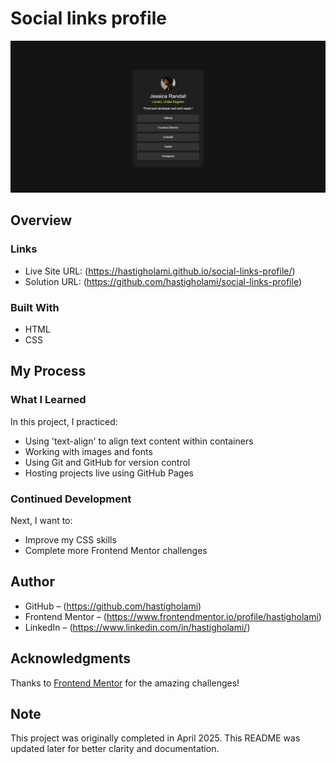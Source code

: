 # Social links profile

![Screenshot](./pre.jpg)

## Overview

### Links

- Live Site URL: (https://hastigholami.github.io/social-links-profile/)
- Solution URL: (https://github.com/hastigholami/social-links-profile)

### Built With

- HTML
- CSS 

## My Process

### What I Learned

In this project, I practiced:
- Using 'text-align' to align text content within containers
- Working with images and fonts
- Using Git and GitHub for version control
- Hosting projects live using GitHub Pages

### Continued Development

Next, I want to:
- Improve my CSS skills
- Complete more Frontend Mentor challenges

## Author

- GitHub – (https://github.com/hastigholami)
- Frontend Mentor – (https://www.frontendmentor.io/profile/hastigholami)
- LinkedIn – (https://www.linkedin.com/in/hastigholami/)

## Acknowledgments

Thanks to [Frontend Mentor](https://www.frontendmentor.io) for the amazing challenges!

## Note
This project was originally completed in April 2025. This README was updated later for better clarity and documentation.
